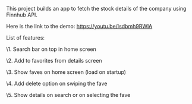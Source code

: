 This project builds an app to fetch the stock details of the company using Finnhub API. 

Here is the link to the demo: https://youtu.be/Isdbmh9RWlA



List of features:

\1. Search bar on top in home screen

\2. Add to favorites from details screen

\3. Show faves on home screen (load on startup)

\4. Add delete option on swiping the fave

\5. Show details on search or on selecting the fave



